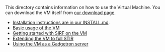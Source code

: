 This directory contains information on how to use the Virtual Machine.
You can download the VM itself from [our download page](http://www.ccpsynerbi.ac.uk/downloads).

* [Installation instructions are in our INSTALL.md](../INSTALL.md).
* [Basic usage of the VM](Basic-usage.md)
* [Getting started with SIRF on the VM](Getting-started-with-SIRF.md)
* [Extending the VM to full STIR](Extending-the-VM-to-full-STIR.md)
* [Using the VM as a Gadgetron server](Using-VM-as-a-Gadgetron-server.md)


